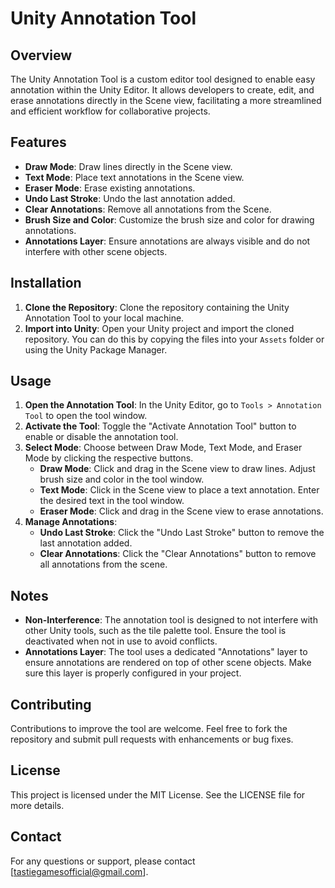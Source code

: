 # Unity Annotation Tool

## Overview
The Unity Annotation Tool is a custom editor tool designed to enable easy annotation within the Unity Editor. It allows developers to create, edit, and erase annotations directly in the Scene view, facilitating a more streamlined and efficient workflow for collaborative projects.

## Features
- **Draw Mode**: Draw lines directly in the Scene view.
- **Text Mode**: Place text annotations in the Scene view.
- **Eraser Mode**: Erase existing annotations.
- **Undo Last Stroke**: Undo the last annotation added.
- **Clear Annotations**: Remove all annotations from the Scene.
- **Brush Size and Color**: Customize the brush size and color for drawing annotations.
- **Annotations Layer**: Ensure annotations are always visible and do not interfere with other scene objects.

## Installation
1. **Clone the Repository**: Clone the repository containing the Unity Annotation Tool to your local machine.
2. **Import into Unity**: Open your Unity project and import the cloned repository. You can do this by copying the files into your `Assets` folder or using the Unity Package Manager.

## Usage
1. **Open the Annotation Tool**: In the Unity Editor, go to `Tools > Annotation Tool` to open the tool window.
2. **Activate the Tool**: Toggle the "Activate Annotation Tool" button to enable or disable the annotation tool.
3. **Select Mode**: Choose between Draw Mode, Text Mode, and Eraser Mode by clicking the respective buttons.
   - **Draw Mode**: Click and drag in the Scene view to draw lines. Adjust brush size and color in the tool window.
   - **Text Mode**: Click in the Scene view to place a text annotation. Enter the desired text in the tool window.
   - **Eraser Mode**: Click and drag in the Scene view to erase annotations.
4. **Manage Annotations**:
   - **Undo Last Stroke**: Click the "Undo Last Stroke" button to remove the last annotation added.
   - **Clear Annotations**: Click the "Clear Annotations" button to remove all annotations from the scene.

## Notes
- **Non-Interference**: The annotation tool is designed to not interfere with other Unity tools, such as the tile palette tool. Ensure the tool is deactivated when not in use to avoid conflicts.
- **Annotations Layer**: The tool uses a dedicated "Annotations" layer to ensure annotations are rendered on top of other scene objects. Make sure this layer is properly configured in your project.

## Contributing
Contributions to improve the tool are welcome. Feel free to fork the repository and submit pull requests with enhancements or bug fixes.

## License
This project is licensed under the MIT License. See the LICENSE file for more details.

## Contact
For any questions or support, please contact [tastiegamesofficial@gmail.com].
